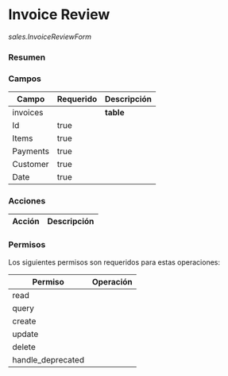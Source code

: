# Invoice Review

*sales.InvoiceReviewForm*

### **Resumen**

### **Campos**


|**Campo**|**Requerido**|**Descripción**|
|---|---|---|
|invoices| |**table**|
|Id|true| |
|Items|true| |
|Payments|true| |
|Customer|true| |
|Date|true| |

### **Acciones**


|**Acción**|**Descripción**|
|---|---|

### **Permisos**

Los siguientes permisos son requeridos para estas operaciones:


|**Permiso**|**Operación**|
|---|---|
|read| |
|query| |
|create| |
|update| |
|delete| |
|handle_deprecated| |

